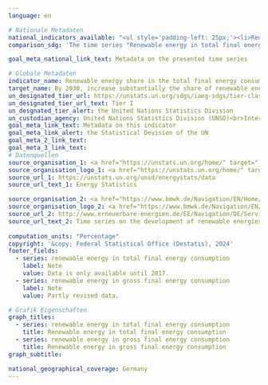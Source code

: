 ```yaml
---
language: en    

# Nationale Metadaten    
national_indicators_available: "<ul style='padding-left: 25px;'><li>Renewable energy in total final energy consumption</li> <li> Renewable energy in gross final energy consumption</li></ul>"    
comparison_sdg: 'The time series "Renewable energy in total final energy consumption" is compliant with the UN metadata. The time series "Renewable energy in gross final energy consumption" provides additional information.'    

goal_meta_national_link_text: Metadata on the presented time series    

# Globale Metadaten    
indicator_name: Renewable energy share in the total final energy consumption    
target_name: By 2030, increase substantially the share of renewable energy in the global energy mix    
un_designated_tier_url: https://unstats.un.org/sdgs/iaeg-sdgs/tier-classification/    
un_designated_tier_url_text: Tier I    
un_desgnated_tier_alert: the United Nations Statistics Division    
un_custodian_agency: United Nations Statistics Division (UNSD)<br>International Energy Agency (IEA)<br>International Renewable Energy Agency (IRENA)    
goal_meta_link_text: Metadata on this indicator    
goal_meta_link_alert: the Statistical Devision of the UN    
goal_meta_2_link_text:     
goal_meta_3_link_text:         
# Datenquellen
source_organisation_1: <a href="https://unstats.un.org/home/" target="_blank"> United Nations Statistics Division (UNSD) </a>
source_organisation_logo_1: <a href="https://unstats.un.org/home/" target="_blank"><img src="https://sdg-indikatoren.de/public/OrgImgEn/unsd.png" alt="Logo unsd" style="height:60px; width:148px"/></a>
source_url_1: https://unstats.un.org/unsd/energystats/data
source_url_text_1: Energy Statistics

source_organisation_2: <a href="https://www.bmwk.de/Navigation/EN/Home/home.html" target="_blank"> Federal Ministry for Economic Affairs and Climate Action </a>
source_organisation_logo_2: <a href="https://www.bmwk.de/Navigation/EN/Home/home.html" target="_blank"><img src="https://sdg-indikatoren.de/public/OrgImgEn/bmwk.png" alt="Logo bmwk" style="height:60px; width:148px"/></a>
source_url_2: http://www.erneuerbare-energien.de/EE/Navigation/DE/Service/Erneuerbare_Energien_in_Zahlen/Zeitreihen/zeitreihen.html
source_url_text_2: Time series on the development of renewable energies in Germany (only available in German)
    
computation_units: "Percentage"    
copyright: '&copy; Federal Statistical Office (Destatis), 2024'    
footer_fields:
  - series: renewable energy in total final energy consumption
    label: Note
    value: Data is only available until 2017.
  - series: renewable energy in gross final energy consumption
    label: Note
    value: Partly revised data.    

# Grafik Eigenschaften    
graph_titles:
  - series: renewable energy in total final energy consumption
    title: Renewable energy in total final energy consumption
  - series: renewable energy in gross final energy consumption
    title: Renewable energy in gross final energy consumption
graph_subtitle:     

national_geographical_coverage: Germany    
---
```


<span></span>